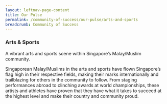 ```yaml
---
layout: leftnav-page-content
title: Our Pulse
permalink: /community-of-success/our-pulse/arts-and-sports
breadcrumb: Community of Success
---
```

### **Arts & Sports**
A vibrant arts and sports scene within Singapore’s Malay/Muslim community.

Singaporean Malay/Muslims in the arts and sports have flown Singapore’s flag high in their respective fields, making their marks internationally and trailblazing for others in the community to follow. From staging performances abroad to clinching awards at world championships, these artists and athletes have proven that they have what it takes to succeed at the highest level and make their country and community proud.
